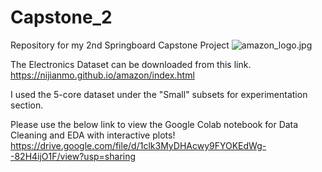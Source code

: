 # Capstone_2
Repository for my 2nd Springboard Capstone Project
![amazon_logo.jpg](amazon_logo.jpg)

The Electronics Dataset can be downloaded from this link.
https://nijianmo.github.io/amazon/index.html

I used the 5-core dataset under the "Small" subsets for experimentation section.

Please use the below link to view the Google Colab notebook for Data Cleaning and EDA with interactive plots!
https://drive.google.com/file/d/1clk3MyDHAcwy9FYOKEdWg--82H4ijO1F/view?usp=sharing

